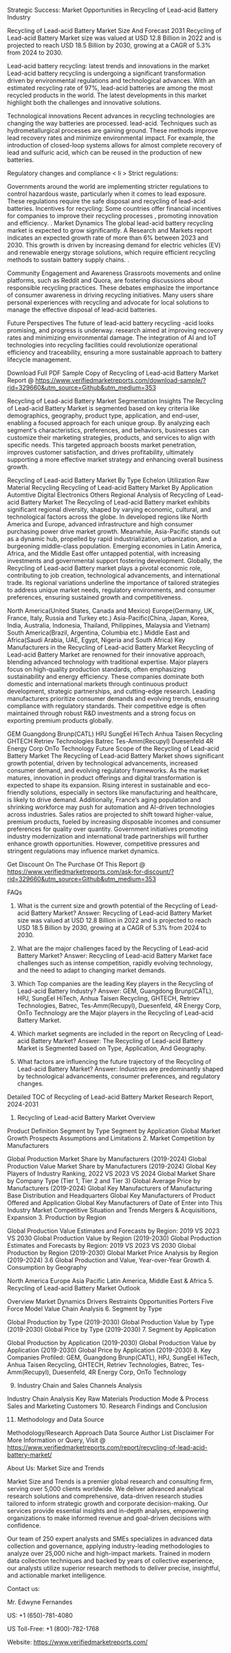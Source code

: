 Strategic Success: Market Opportunities in Recycling of Lead-acid Battery Industry


Recycling of Lead-acid Battery Market Size And Forecast 2031
Recycling of Lead-acid Battery Market size was valued at USD 12.8 Billion in 2022 and is projected to reach USD 18.5 Billion by 2030, growing at a CAGR of 5.3% from 2024 to 2030.

Lead-acid battery recycling: latest trends and innovations in the market
Lead-acid battery recycling is undergoing a significant transformation driven by environmental regulations and technological advances. With an estimated recycling rate of 97%, lead-acid batteries are among the most recycled products in the world. The latest developments in this market highlight both the challenges and innovative solutions.

Technological innovations
Recent advances in recycling technologies are changing the way batteries are processed. lead-acid. Techniques such as hydrometallurgical processes are gaining ground. These methods improve lead recovery rates and minimize environmental impact. For example, the introduction of closed-loop systems allows for almost complete recovery of lead and sulfuric acid, which can be reused in the production of new batteries.

Regulatory changes and compliance
< li >
Strict regulations:

Governments around the world are implementing stricter regulations to control hazardous waste, particularly when it comes to lead exposure. These regulations require the safe disposal and recycling of lead-acid batteries.
Incentives for recycling: Some countries offer financial incentives for companies to improve their recycling processes , promoting innovation and efficiency. .
Market Dynamics
The global lead-acid battery recycling market is expected to grow significantly. A Research and Markets report indicates an expected growth rate of more than 6% between 2023 and 2030. This growth is driven by increasing demand for electric vehicles (EV) and renewable energy storage solutions, which require efficient recycling methods to sustain battery supply chains. .

Community Engagement and Awareness
Grassroots movements and online platforms, such as Reddit and Quora, are fostering discussions about responsible recycling practices. These debates emphasize the importance of consumer awareness in driving recycling initiatives. Many users share personal experiences with recycling and advocate for local solutions to manage the effective disposal of lead-acid batteries.

Future Perspectives
The future of lead-acid battery recycling -acid looks promising, and progress is underway. research aimed at improving recovery rates and minimizing environmental damage. The integration of AI and IoT technologies into recycling facilities could revolutionize operational efficiency and traceability, ensuring a more sustainable approach to battery lifecycle management.

Download Full PDF Sample Copy of Recycling of Lead-acid Battery Market Report @ https://www.verifiedmarketreports.com/download-sample/?rid=329660&utm_source=Github&utm_medium=353

Recycling of Lead-acid Battery Market Segmentation Insights
The Recycling of Lead-acid Battery Market is segmented based on key criteria like demographics, geography, product type, application, and end-user, enabling a focused approach for each unique group. By analyzing each segment's characteristics, preferences, and behaviors, businesses can customize their marketing strategies, products, and services to align with specific needs. This targeted approach boosts market penetration, improves customer satisfaction, and drives profitability, ultimately supporting a more effective market strategy and enhancing overall business growth.

Recycling of Lead-acid Battery Market By Type
Echelon Utilization
Raw Material Recycling
Recycling of Lead-acid Battery Market By Application
Automtive
Digital Electronics
Others
Regional Analysis of Recycling of Lead-acid Battery Market
The Recycling of Lead-acid Battery market exhibits significant regional diversity, shaped by varying economic, cultural, and technological factors across the globe. In developed regions like North America and Europe, advanced infrastructure and high consumer purchasing power drive market growth. Meanwhile, Asia-Pacific stands out as a dynamic hub, propelled by rapid industrialization, urbanization, and a burgeoning middle-class population. Emerging economies in Latin America, Africa, and the Middle East offer untapped potential, with increasing investments and governmental support fostering development. Globally, the Recycling of Lead-acid Battery market plays a pivotal economic role, contributing to job creation, technological advancements, and international trade. Its regional variations underline the importance of tailored strategies to address unique market needs, regulatory environments, and consumer preferences, ensuring sustained growth and competitiveness.

North America(United States, Canada and Mexico)
Europe(Germany, UK, France, Italy, Russia and Turkey etc.)
Asia-Pacific(China, Japan, Korea, India, Australia, Indonesia, Thailand, Philippines, Malaysia and Vietnam)
South America(Brazil, Argentina, Columbia etc.)
Middle East and Africa(Saudi Arabia, UAE, Egypt, Nigeria and South Africa)
Key Manufacturers in the Recycling of Lead-acid Battery Market
Recycling of Lead-acid Battery Market are renowned for their innovative approach, blending advanced technology with traditional expertise. Major players focus on high-quality production standards, often emphasizing sustainability and energy efficiency. These companies dominate both domestic and international markets through continuous product development, strategic partnerships, and cutting-edge research. Leading manufacturers prioritize consumer demands and evolving trends, ensuring compliance with regulatory standards. Their competitive edge is often maintained through robust R&D investments and a strong focus on exporting premium products globally.

GEM
Guangdong Brunp(CATL)
HPJ
SungEel HiTech
Anhua Taisen Recycling
GHTECH
Retriev Technologies
Batrec
Tes-Amm(Recupyl)
Duesenfeld
4R Energy Corp
OnTo Technology
Future Scope of the Recycling of Lead-acid Battery Market
The Recycling of Lead-acid Battery Market shows significant growth potential, driven by technological advancements, increased consumer demand, and evolving regulatory frameworks. As the market matures, innovation in product offerings and digital transformation is expected to shape its expansion. Rising interest in sustainable and eco-friendly solutions, especially in sectors like manufacturing and healthcare, is likely to drive demand. Additionally, France’s aging population and shrinking workforce may push for automation and AI-driven technologies across industries. Sales ratios are projected to shift toward higher-value, premium products, fueled by increasing disposable incomes and consumer preferences for quality over quantity. Government initiatives promoting industry modernization and international trade partnerships will further enhance growth opportunities. However, competitive pressures and stringent regulations may influence market dynamics.

Get Discount On The Purchase Of This Report @ https://www.verifiedmarketreports.com/ask-for-discount/?rid=329660&utm_source=Github&utm_medium=353

FAQs
1. What is the current size and growth potential of the Recycling of Lead-acid Battery Market?
Answer: Recycling of Lead-acid Battery Market size was valued at USD 12.8 Billion in 2022 and is projected to reach USD 18.5 Billion by 2030, growing at a CAGR of 5.3% from 2024 to 2030.

2. What are the major challenges faced by the Recycling of Lead-acid Battery Market?
Answer: Recycling of Lead-acid Battery Market face challenges such as intense competition, rapidly evolving technology, and the need to adapt to changing market demands.

3. Which Top companies are the leading Key players in the Recycling of Lead-acid Battery Industry?
Answer: GEM, Guangdong Brunp(CATL), HPJ, SungEel HiTech, Anhua Taisen Recycling, GHTECH, Retriev Technologies, Batrec, Tes-Amm(Recupyl), Duesenfeld, 4R Energy Corp, OnTo Technology are the Major players in the Recycling of Lead-acid Battery Market.

4. Which market segments are included in the report on Recycling of Lead-acid Battery Market?
Answer: The Recycling of Lead-acid Battery Market is Segmented based on Type, Application, And Geography.

5. What factors are influencing the future trajectory of the Recycling of Lead-acid Battery Market?
Answer: Industries are predominantly shaped by technological advancements, consumer preferences, and regulatory changes.

Detailed TOC of Recycling of Lead-acid Battery Market Research Report, 2024-2031
1. Recycling of Lead-acid Battery Market Overview

Product Definition
Segment by Type
Segment by Application
Global Market Growth Prospects
Assumptions and Limitations
2. Market Competition by Manufacturers

Global Production Market Share by Manufacturers (2019-2024)
Global Production Value Market Share by Manufacturers (2019-2024)
Global Key Players of Industry Ranking, 2022 VS 2023 VS 2024
Global Market Share by Company Type (Tier 1, Tier 2 and Tier 3)
Global Average Price by Manufacturers (2019-2024)
Global Key Manufacturers of Manufacturing Base Distribution and Headquarters
Global Key Manufacturers of Product Offered and Application
Global Key Manufacturers of Date of Enter into This Industry
Market Competitive Situation and Trends
Mergers & Acquisitions, Expansion
3. Production by Region

Global Production Value Estimates and Forecasts by Region: 2019 VS 2023 VS 2030
Global Production Value by Region (2019-2030)
Global Production Estimates and Forecasts by Region: 2019 VS 2023 VS 2030
Global Production by Region (2019-2030)
Global Market Price Analysis by Region (2019-2024) 3.6 Global Production and Value, Year-over-Year Growth
4. Consumption by Geography

North America
Europe
Asia Pacific
Latin America, Middle East & Africa
5. Recycling of Lead-acid Battery Market Outlook

Overview
Market Dynamics
Drivers
Restraints
Opportunities
Porters Five Force Model
Value Chain Analysis 
6. Segment by Type

Global Production by Type (2019-2030)
Global Production Value by Type (2019-2030)
Global Price by Type (2019-2030)
7. Segment by Application

Global Production by Application (2019-2030)
Global Production Value by Application (2019-2030)
Global Price by Application (2019-2030)
8. Key Companies Profiled: GEM, Guangdong Brunp(CATL), HPJ, SungEel HiTech, Anhua Taisen Recycling, GHTECH, Retriev Technologies, Batrec, Tes-Amm(Recupyl), Duesenfeld, 4R Energy Corp, OnTo Technology

9. Industry Chain and Sales Channels Analysis

Industry Chain Analysis
Key Raw Materials
Production Mode & Process
Sales and Marketing
Customers
10. Research Findings and Conclusion

11. Methodology and Data Source

Methodology/Research Approach
Data Source
Author List
Disclaimer
For More Information or Query, Visit @ https://www.verifiedmarketreports.com/report/recycling-of-lead-acid-battery-market/

About Us: Market Size and Trends

Market Size and Trends is a premier global research and consulting firm, serving over 5,000 clients worldwide. We deliver advanced analytical research solutions and comprehensive, data-driven research studies tailored to inform strategic growth and corporate decision-making. Our services provide essential insights and in-depth analyses, empowering organizations to make informed revenue and goal-driven decisions with confidence.

Our team of 250 expert analysts and SMEs specializes in advanced data collection and governance, applying industry-leading methodologies to analyze over 25,000 niche and high-impact markets. Trained in modern data collection techniques and backed by years of collective experience, our analysts utilize superior research methods to deliver precise, insightful, and actionable market intelligence.

Contact us:

Mr. Edwyne Fernandes

US: +1 (650)-781-4080

US Toll-Free: +1 (800)-782-1768

Website: https://www.verifiedmarketreports.com/
